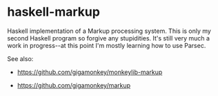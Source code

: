 haskell-markup
==============

Haskell implementation of a Markup processing system. This is only my
second Haskell program so forgive any stupidities.  It's still very
much a work in progress--at this point I'm mostly learning how to use
Parsec.

See also:

* https://github.com/gigamonkey/monkeylib-markup

* https://github.com/gigamonkey/markup

